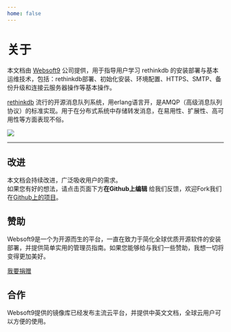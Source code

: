 ```yaml
---
home: false
---
```


# 关于

本文档由 [Websoft9](https://www.websoft9.com/) 公司提供，用于指导用户学习 rethinkdb 的安装部署与基本运维技术，包括：rethinkdb部署、初始化安装、环境配置、HTTPS、SMTP、备份升级和连接云服务器操作等基本操作。

[rethinkdb](https://www.rethinkdb.com) 流行的开源消息队列系统，用erlang语言开，是AMQP（高级消息队列协议）的标准实现。用于在分布式系统中存储转发消息，在易用性、扩展性、高可用性等方面表现不俗。

![](https://libs.websoft9.com/Websoft9/DocsPicture/zh/rethinkdb/rethinkdb-gui-websoft9.png)

---

## 改进

本文档会持续改进，广泛吸收用户的需求。  
如果您有好的想法，请点击页面下方**在Github上编辑** 给我们反馈，欢迎Fork我们在[Github上的项目](https://github.com/Websoft9/ansible-rethinkdb)。

## 赞助

Websoft9是一个为开源而生的平台，一直在致力于简化全球优质开源软件的安装部署，并提供简单实用的管理员指南。如果您能够给与我们一些赞助，我想一切将变得更加美好。  

[我要捐赠](https://www.websoft9.com/aboutus/donate)

## 合作

Websoft9提供的镜像库已经发布主流云平台，并提供中英文文档，全球云用户可以方便的使用。  
